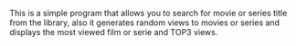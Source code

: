 This is a simple program that allows you to search for movie or series title from the library, also it generates random views to movies or series and displays the most viewed film or serie and TOP3 views.
